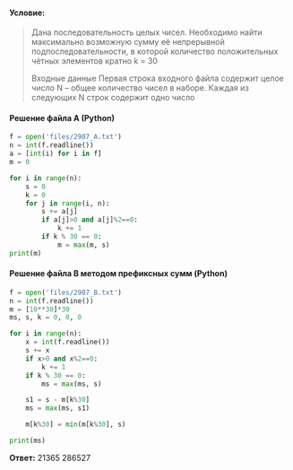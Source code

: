 #### Условие:
> Дана последовательность целых чисел. Необходимо найти максимально возможную сумму её непрерывной подпоследовательности, в которой количество положительных чётных элементов кратно k = 30
> 
> Входные данные
> Первая строка входного файла содержит целое число N – общее количество чисел в наборе. Каждая из следующих N строк содержит одно число

#### Решение файла A (Python)
```python
f = open('files/2907_A.txt')
n = int(f.readline())
a = [int(i) for i in f]
m = 0

for i in range(n):
    s = 0
    k = 0
    for j in range(i, n):
        s += a[j]
        if a[j]>0 and a[j]%2==0:
            k += 1
        if k % 30 == 0:
            m = max(m, s)
print(m)
```

#### Решение файла B методом префиксных сумм (Python)
```python
f = open('files/2907_B.txt')
n = int(f.readline())
m = [10**30]*30
ms, s, k = 0, 0, 0

for i in range(n):
    x = int(f.readline())
    s += x
    if x>0 and x%2==0:
        k += 1
    if k % 30 == 0:
        ms = max(ms, s)

    s1 = s - m[k%30]
    ms = max(ms, s1)

    m[k%30] = min(m[k%30], s)

print(ms)
```

**Ответ:** 21365 286527
